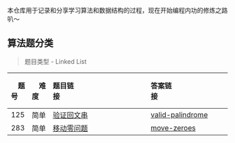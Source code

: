 本仓库用于记录和分享学习算法和数据结构的过程，现在开始编程内功的修炼之路叭～
         
## 算法题分类
  
> 题目类型 - Linked List

| &emsp;题号&emsp; | &emsp;难度&emsp; | 题目链接&emsp;&emsp;&emsp;&emsp;&emsp;&emsp;&emsp;&emsp;&emsp;&emsp;&emsp;&emsp;| 答案链接&emsp;&emsp;&emsp;&emsp;&emsp;&emsp;&emsp;&emsp;&emsp;&emsp;&emsp;&emsp;| 红黑豆 |
| :--: | :--: | :----------------------------------------------------------- | :----------------------------------------------------------- | :------: |
|  125  | 简单 | [验证回文串](https://leetcode-cn.com/problems/valid-palindrome/) | [valid-palindrome](https://github.com/byteHulk/internalSkill/blob/main/src/_build/valid-palindrome.md)                                                             |    🔴   |
|  283  | 简单 | [移动零问题](https://leetcode-cn.com/problems/move-zeroes/) | [move-zeroes](https://github.com/byteHulk/internalSkill/blob/main/src/_build/move-zeroes.md)                                                             |    🔴   |
